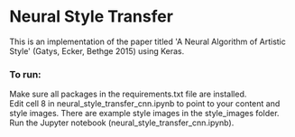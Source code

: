 # Neural Style Transfer

This is an implementation of the paper titled 'A Neural Algorithm of Artistic Style' (Gatys, Ecker, Bethge 2015) using Keras.  

### To run:  
Make sure all packages in the requirements.txt file are installed.  
Edit cell 8 in neural_style_transfer_cnn.ipynb to point to your content and style images. There are example style images in the style_images folder. 
Run the Jupyter notebook (neural_style_transfer_cnn.ipynb).  
